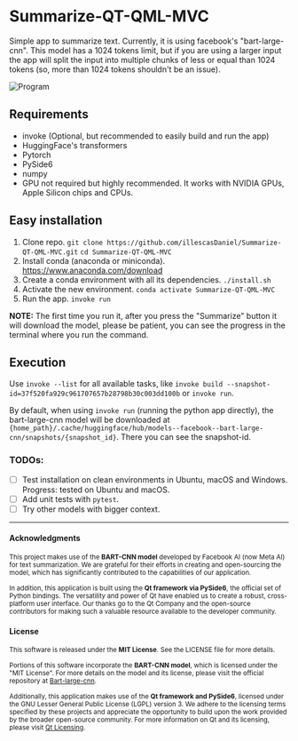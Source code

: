 # Summarize-QT-QML-MVC
Simple app to summarize text. Currently, it is using facebook's "bart-large-cnn". This model has a 1024 tokens limit, but if you are using a larger input the app will split the input into multiple chunks of less or equal than 1024 tokens (so, more than 1024 tokens shouldn't be an issue).

![Program](assets/program.png)

## Requirements
- invoke (Optional, but recommended to easily build and run the app)
- HuggingFace's transformers
- Pytorch
- PySide6
- numpy
- GPU not required but highly recommended. It works with NVIDIA GPUs, Apple Silicon chips and CPUs.

## Easy installation
1. Clone repo.
`git clone https://github.com/illescasDaniel/Summarize-QT-QML-MVC.git`
`cd Summarize-QT-QML-MVC`
2. Install conda (anaconda or miniconda).
https://www.anaconda.com/download
3. Create a conda environment with all its dependencies.
`./install.sh`
3. Activate the new environment.
`conda activate Summarize-QT-QML-MVC`
4. Run the app.
`invoke run`

**NOTE:** The first time you run it, after you press the "Summarize" button it will download the model, please be patient, you can see the progress in the terminal where you run the command.

## Execution
Use `invoke --list` for all available tasks, like `invoke build --snapshot-id=37f520fa929c961707657b28798b30c003dd100b` or `invoke run`.

By default, when using `invoke run` (running the python app directly), the bart-large-cnn model will be downloaded at `{home_path}/.cache/huggingface/hub/models--facebook--bart-large-cnn/snapshots/{snapshot_id}`. There you can see the snapshot-id.

### TODOs:
- [ ] Test installation on clean environments in Ubuntu, macOS and Windows. Progress: tested on Ubuntu and macOS.
- [ ] Add unit tests with `pytest`.
- [ ] Try other models with bigger context.

---

#### Acknowledgments

<sup>This project makes use of the **BART-CNN model** developed by Facebook AI (now Meta AI) for text summarization. We are grateful for their efforts in creating and open-sourcing the model, which has significantly contributed to the capabilities of our application.</sup>

<sup>In addition, this application is built using the **Qt framework via PySide6**, the official set of Python bindings. The versatility and power of Qt have enabled us to create a robust, cross-platform user interface. Our thanks go to the Qt Company and the open-source contributors for making such a valuable resource available to the developer community.</sup>

#### License

<sup>This software is released under the **MIT License**. See the LICENSE file for more details.</sup>

<sup>Portions of this software incorporate the **BART-CNN model**, which is licensed under the "MIT License". For more details on the model and its license, please visit the official repository at [Bart-large-cnn](https://huggingface.co/facebook/bart-large-cnn).</sup>

<sup>Additionally, this application makes use of the **Qt framework and PySide6**, licensed under the GNU Lesser General Public License (LGPL) version 3. We adhere to the licensing terms specified by these projects and appreciate the opportunity to build upon the work provided by the broader open-source community. For more information on Qt and its licensing, please visit [Qt Licensing](https://www.qt.io/licensing/).</sup>
